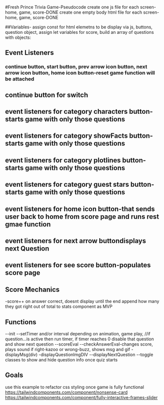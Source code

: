 #Fresh Prince Trivia Game-Pseudocode
create one js file for each screen-home, game, score-DONE
create one empty body html file for each screen-home, game, score-DONE
<!-- *********************************************************** -->
##Variables-
assign const for html elemetns to be display via js, buttons, question object, 
assign let variables for score, 
build an array of questions with objects:
  
<!-- *********************************************************** -->
## Event Listeners
### continue button, start button, prev arrow icon button, next arrow icon button, home icon button-reset game function will be attached
## continue button for switch
## event listeners for category characters button-starts game with only those questions
## event listeners for category showFacts button-starts game with only those questions
## event listeners for category plotlines button-starts game with only those questions
## event listeners for category guest stars button-starts game with only those questions
## event listeners for home icon button-that sends user back to home from score page and runs rest gmae function
## event listeners for next arrow buttondisplays next Question
## event listeners for see score button-populates score page
<!-- *********************************************************** -->
## Score Mechanics
-score++ on answer correct, doesnt display until the end
append how many they got right out of total to stats component as MVP
<!-- *********************************************************** -->
## Functions
--init
--setTimer and/or interval depending on animation, game play,
//if question...is active then run timer, if timer reaches 0 disable that question and show next question 
--scoreEval
--checkAnswerEval-changes score, plays sound if right-kazoo or wrong-buzz, shows msg and gif
-displayMsg(div)
-displayQuestionImgDIV
--displayNextQuestion
--toggle classes to show and hide question info once quiz starts
## Goals
use this example to refactor css styling once game is fully functional
    https://tailwindcomponents.com/component/nonsense-card
    https://tailwindcomponents.com/component/fully-interactive-frames-slider